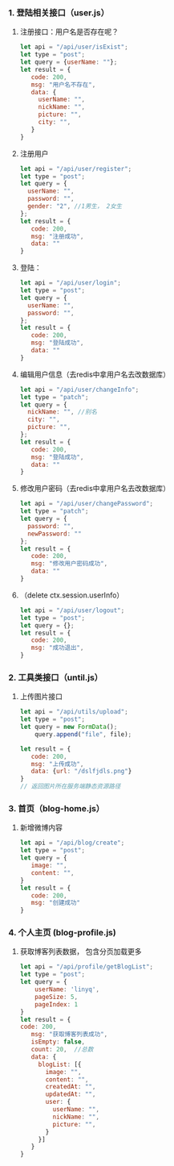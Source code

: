 



### 1. 登陆相关接口（user.js）

1. 注册接口：用户名是否存在呢？

   ```javascript
   let api = "/api/user/isExist"; 
   let type = "post"; 
   let query = {userName: ""};
   let result = {
      code: 200,
      msg: "用户名不存在",
      data: {
        userName: "",
        nickName: "",
        picture: "",
        city: "",
      }
   }
   ```

2. 注册用户

   ```javascript
   let api = "/api/user/register"; 
   let type = "post"; 
   let query = {
     userName: "",
     password: "",
     gender: "2", //1男生， 2女生
   };
   let result = {
      code: 200,
      msg: "注册成功",
      data: ""
   }
   ```

3. 登陆：

   ```javascript
   let api = "/api/user/login"; 
   let type = "post"; 
   let query = {
     userName: "",
     password: "",
   };
   let result = {
      code: 200,
      msg: "登陆成功",
      data: ""
   }
   ```

4. 编辑用户信息（去redis中拿用户名去改数据库）

   ```javascript
   let api = "/api/user/changeInfo"; 
   let type = "patch"; 
   let query = {
     nickName: "", //别名
     city: "",
     picture: "",
   };
   let result = {
      code: 200,
      msg: "登陆成功",
      data: ""
   }
   ```

5. 修改用户密码（去redis中拿用户名去改数据库）

   ```javascript
   let api = "/api/user/changePassword"; 
   let type = "patch"; 
   let query = {
     password: "",
     newPassword: ""
   };
   let result = {
      code: 200,
      msg: "修改用户密码成功",
      data: ""
   }
   ```

6. （delete ctx.session.userInfo）

   ```javascript
   let api = "/api/user/logout"; 
   let type = "post"; 
   let query = {};
   let result = {
      code: 200,
      msg: "成功退出",
   }
   ```

   

### 2. 工具类接口（until.js）

1. 上传图片接口

   ```javascript
   let api = "/api/utils/upload"; 
   let type = "post"; 
   let query = new FormData();
       query.append("file", file);
   
   let result = {
      code: 200,
      msg: "上传成功",
      data: {url: "/dslfjdls.png"}
   }
   // 返回图片所在服务端静态资源路径
   ```

### 3. 首页（blog-home.js）

1. 新增微博内容

   ```javascript
   let api = "/api/blog/create"; 
   let type = "post"; 
   let query = {
      image: "",
      content: "",
   }
   let result = {
      code: 200,
      msg: "创建成功"
   }
   ```

###  4. 个人主页 (blog-profile.js)

1. 获取博客列表数据， 包含分页加载更多

   ```javascript
   let api = "/api/profile/getBlogList"; 
   let type = "post"; 
   let query = {
       userName: 'linyq',
       pageSize: 5,
       pageIndex: 1
   }
   let result = {
   code: 200,
      msg: "获取博客列表成功",
      isEmpty: false,
      count: 20,  //总数
      data: {
        blogList: [{
          image: "",
          content: "",
          createdAt: "",
          updatedAt: "",
          user: {
            userName: "",
            nickName: "",
            picture: "",
          }
        }]
      }
   }
   ```

